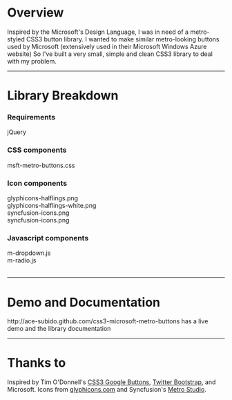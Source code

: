 <h1>Overview</h1>
Inspired by the Microsoft's Design Language, I was in need of a metro-styled CSS3 button library. I wanted to make similar metro-looking buttons used by Microsoft (extensively used in their Microsoft Windows Azure website) So I've built a very small, simple and clean CSS3 library to deal with my problem.
<hr>
<h1>Library Breakdown</h1>
<h3>Requirements</h3>
jQuery<br>
<h3>CSS components</h3>
msft-metro-buttons.css
<h3>Icon components</h3>
glyphicons-halflings.png<br>
glyphicons-halflings-white.png<br>
syncfusion-icons.png<br>
syncfusion-icons.png<br>
<h3>Javascript components</h3>
m-dropdown.js<br>
m-radio.js<br><br>
<hr>
<h1>Demo and Documentation</h1>
 http://ace-subido.github.com/css3-microsoft-metro-buttons has a live demo and the library documentation
<hr>
<h1>Thanks to</h1>
Inspired by Tim O'Donnell's 
          <a href="http://github.com/todc/css3-google-buttons">CSS3 Google Buttons</a>, 
          <a href="http://twitter.github.com/bootstrap/">Twitter Bootstrap</a>, 
          and Microsoft. Icons from <a href="http://glyphicons.com/">glyphicons.com</a> and Syncfusion's 
          <a href="http://www.syncfusion.com/downloads/metrostudio?utm_source=SiteVisitors">Metro Studio</a>.